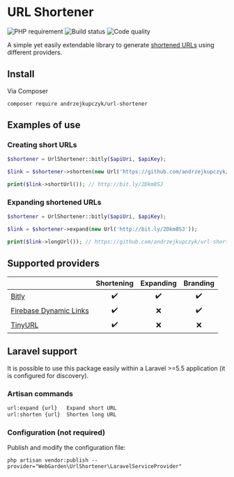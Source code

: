 # URL Shortener

![PHP requirement](https://img.shields.io/badge/PHP-^7.3-blue.svg?logo=php&style=for-the-badge)
![Build status](https://img.shields.io/travis/andrzejkupczyk/url-shortener/master?logo=travis&style=for-the-badge)
![Code quality](https://img.shields.io/scrutinizer/quality/g/andrzejkupczyk/url-shortener?logo=scrutinizer&style=for-the-badge)

A simple yet easily extendable library to generate [shortened URLs](https://en.wikipedia.org/wiki/URL_shortening) using different providers.

## Install

Via Composer
```
composer require andrzejkupczyk/url-shortener
```

## Examples of use

### Creating short URLs

```php
$shortener = UrlShortener::bitly($apiUri, $apiKey);

$link = $shortener->shorten(new Url('https://github.com/andrzejkupczyk/url-shortener'));

print($link->shortUrl()); // http://bit.ly/2Dkm8SJ
```

### Expanding shortened URLs

```php
$shortener = UrlShortener::bitly($apiUri, $apiKey);

$link = $shortener->expand(new Url('http://bit.ly/2Dkm8SJ'));

print($link->longUrl()); // https://github.com/andrzejkupczyk/url-shortener
```

## Supported providers

| | Shortening | Expanding | Branding |
| --- | :---: | :---: | :---: |
| [Bitly](https://bit.ly/) | ✔️ | ✔️ | ✔️ |
| [Firebase Dynamic Links](https://firebase.google.com/docs/dynamic-links/)  | ✔️ | ❌ | ✔️ |
| [TinyURL](https://tinyurl.com/) | ✔️ | ❌ | ❌ |

## Laravel support
It is possible to use this package easily within a Laravel >=5.5 application (it is configured for discovery).

### Artisan commands

```bash
url:expand {url}   Expand short URL
url:shorten {url}  Shorten long URL
```

### Configuration (not required)  

Publish and modify the configuration file:
```
php artisan vendor:publish --provider="WebGarden\UrlShortener\LaravelServiceProvider"
```

